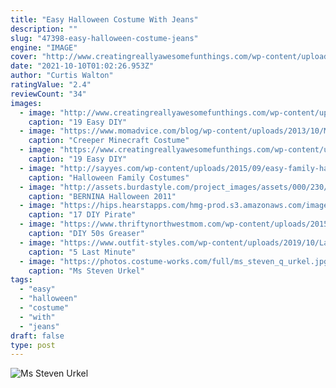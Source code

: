 ```yaml
---
title: "Easy Halloween Costume With Jeans"
description: ""
slug: "47398-easy-halloween-costume-jeans"
engine: "IMAGE"
cover: "http://www.creatingreallyawesomefunthings.com/wp-content/uploads/2013/08/Screen-Shot-2015-10-27-at-11.04.25-PM.png"
date: "2021-10-10T01:02:26.953Z"
author: "Curtis Walton"
ratingValue: "2.4"
reviewCount: "34"
images:
  - image: "http://www.creatingreallyawesomefunthings.com/wp-content/uploads/2013/08/Screen-Shot-2015-10-27-at-11.04.25-PM.png"
    caption: "19 Easy DIY"
  - image: "https://www.momadvice.com/blog/wp-content/uploads/2013/10/Minecraft_Costume_16.jpg"
    caption: "Creeper Minecraft Costume"
  - image: "https://www.creatingreallyawesomefunthings.com/wp-content/uploads/2013/08/paper-doll-costume-11.jpg"
    caption: "19 Easy DIY"
  - image: "http://sayyes.com/wp-content/uploads/2015/09/easy-family-halloween-costume.png"
    caption: "Halloween Family Costumes"
  - image: "http://assets.burdastyle.com/project_images/assets/000/230/440/hulkvampire_large.jpg?1318869483"
    caption: "BERNINA Halloween 2011"
  - image: "https://hips.hearstapps.com/hmg-prod.s3.amazonaws.com/images/striped-shirt-pirate-costume-1565289648.jpg?crop=1xw:0.9993337774816788xh;center,top&resize=480:*"
    caption: "17 DIY Pirate"
  - image: "https://www.thriftynorthwestmom.com/wp-content/uploads/2015/09/9.21-Wearable-Halloween-Costume-50s-Greaser.jpg"
    caption: "DIY 50s Greaser"
  - image: "https://www.outfit-styles.com/wp-content/uploads/2019/10/Last-Minute-Diy-Halloween-Costumes.jpg"
    caption: "5 Last Minute"
  - image: "https://photos.costume-works.com/full/ms_steven_q_urkel.jpg"
    caption: "Ms Steven Urkel"
tags:
  - "easy"
  - "halloween"
  - "costume"
  - "with"
  - "jeans"
draft: false
type: post
---
```



![Ms Steven Urkel](https://photos.costume-works.com/full/ms_steven_q_urkel.jpg "Ms Steven Urkel")


<!--inArticleAds-->

<!--galleryOne-->


<!--inArticleAds-->

<!--galleryTwo-->


<!--galleryThree-->

